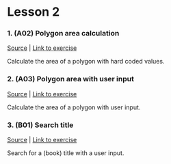 # Lesson 2

### 1. (A02) Polygon area calculation
[Source](./a02_polygon_area_1/) | [Link to exercise](http://fsr.github.io/csharp-lessons/exercises/A02_calculate_polygon_area_1.html)

Calculate the area of a polygon with hard coded values.

### 2. (A03) Polygon area with user input
[Source](./a03_polygon_area_2/) | [Link to exercise](http://fsr.github.io/csharp-lessons/exercises/A03_calculate_polygon_area_2.html)

Calculate the area of a polygon with user input.

### 3. (B01) Search title
[Source](./b01_search_title/) | [Link to exercise](http://fsr.github.io/csharp-lessons/exercises/B01_search_title.html)

Search for a (book) title with a user input.
